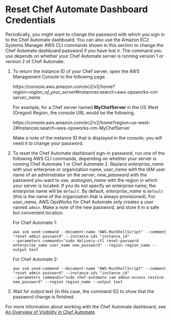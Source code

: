 # Reset Chef Automate Dashboard Credentials<a name="opscm-resetchefcreds"></a>

Periodically, you might want to change the password with which you sign in to the Chef Automate dashboard\. You can also use the Amazon EC2 Systems Manager AWS CLI commands shown in this section to change the Chef Automate dashboard password if you have lost it\. The command you use depends on whether your Chef Automate server is running version 1 or version 2 of Chef Automate\.

1. To return the instance ID of your Chef server, open the AWS Management Console to the following page\. 

   https://console\.aws\.amazon\.com/ec2/v2/home?region=*region\_of\_your\_server*\#Instances:search=aws\-opsworks\-cm\-*server\_name*

   For example, for a Chef server named **MyChefServer** in the US West \(Oregon\) Region, the console URL would be the following\.

   https://console\.aws\.amazon\.com/ec2/v2/home?region=us\-west\-2\#Instances:search=aws\-opsworks\-cm\-MyChefServer

   Make a note of the instance ID that is displayed in the console; you will need it to change your password\.

1. To reset the Chef Automate dashboard sign\-in password, run one of the following AWS CLI commands, depending on whether your server is running Chef Automate 1 or Chef Automate 2\. Replace *enterprise\_name* with your enterprise or organization name, *user\_name* with the IAM user name of an administrator on the server, *new\_password* with the password you want to use, and*region\_name* with the region in which your server is located\. If you do not specify an enterprise name, the enterprise name will be `default`\. By default, *enterprise\_name* is `default` \(this is the name of the organization that is always provisioned\)\. For *user\_name*, AWS OpsWorks for Chef Automate only creates a user named `admin`\. Make a note of the new password, and store it in a safe but convenient location\.

   For Chef Automate 1:

   ```
   aws ssm send-command --document-name "AWS-RunShellScript" --comment "reset admin password" --instance-ids "instance_id" 
   --parameters commands="sudo delivery-ctl reset-password enterprise_name user_name new_password" --region region_name --output text
   ```

   For Chef Automate 2:

   ```
   aws ssm send-command --document-name "AWS-RunShellScript" --comment "reset admin password" --instance-ids "instance_id" 
   --parameters commands="sudo chef-automate iam admin-access restore new_password" --region region_name --output text
   ```

1. Wait for output text \(in this case, the command ID\) to show that the password change is finished\.

For more information about working with the Chef Automate dashboard, see [An Overview of Visibility in Chef Automate](https://docs.chef.io/visibility.html)\.